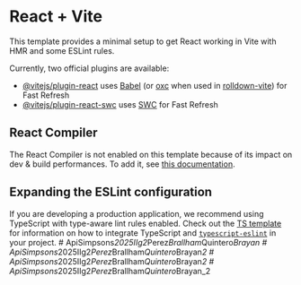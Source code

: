 # React + Vite

This template provides a minimal setup to get React working in Vite with HMR and some ESLint rules.

Currently, two official plugins are available:

- [@vitejs/plugin-react](https://github.com/vitejs/vite-plugin-react/blob/main/packages/plugin-react) uses [Babel](https://babeljs.io/) (or [oxc](https://oxc.rs) when used in [rolldown-vite](https://vite.dev/guide/rolldown)) for Fast Refresh
- [@vitejs/plugin-react-swc](https://github.com/vitejs/vite-plugin-react/blob/main/packages/plugin-react-swc) uses [SWC](https://swc.rs/) for Fast Refresh

## React Compiler

The React Compiler is not enabled on this template because of its impact on dev & build performances. To add it, see [this documentation](https://react.dev/learn/react-compiler/installation).

## Expanding the ESLint configuration

If you are developing a production application, we recommend using TypeScript with type-aware lint rules enabled. Check out the [TS template](https://github.com/vitejs/vite/tree/main/packages/create-vite/template-react-ts) for information on how to integrate TypeScript and [`typescript-eslint`](https://typescript-eslint.io) in your project.
#   A p i S i m p s o n s _ 2 0 2 5 I I g 2 _ P e r e z _ B r a l l h a m _ Q u i n t e r o _ B r a y a n  
 #   A p i S i m p s o n s _ 2 0 2 5 I I g 2 _ P e r e z _ B r a l l h a m _ Q u i n t e r o _ B r a y a n _ 2  
 #   A p i S i m p s o n s _ 2 0 2 5 I I g 2 _ P e r e z _ B r a l l h a m _ Q u i n t e r o _ B r a y a n _ 2  
 #   A p i S i m p s o n s _ 2 0 2 5 I I g 2 _ P e r e z _ B r a l l h a m _ Q u i n t e r o _ B r a y a n _ 2  
 